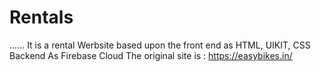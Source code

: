# Rentals
......
It is a rental Werbsite based upon the front end as HTML, UIKIT, CSS
Backend As Firebase Cloud
The original site is : https://easybikes.in/
